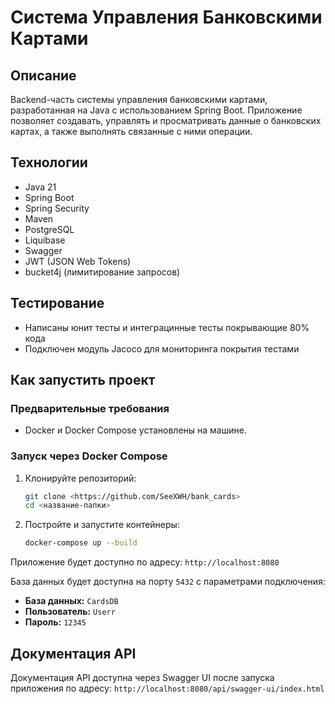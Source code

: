 # Система Управления Банковскими Картами

## Описание
Backend-часть системы управления банковскими картами, разработанная на Java с использованием Spring Boot.
Приложение позволяет создавать, управлять и просматривать данные о банковских картах, а также выполнять связанные с ними операции.

## Технологии
- Java 21
- Spring Boot
- Spring Security
- Maven
- PostgreSQL
- Liquibase
- Swagger
- JWT (JSON Web Tokens)
- bucket4j (лимитирование запросов)

## Тестирование
- Написаны юнит тесты и интеграцинные тесты покрывающие 80% кода
- Подключен модуль Jacoco для мониторинга покрытия тестами

## Как запустить проект

### Предварительные требования
- Docker и Docker Compose установлены на машине.

### Запуск через Docker Compose
1.  Клонируйте репозиторий:
    ```bash
    git clone <https://github.com/SeeXWH/bank_cards>
    cd <название-папки>
    ```
2.  Постройте и запустите контейнеры:
    ```bash
    docker-compose up --build
    ```

Приложение будет доступно по адресу:
`http://localhost:8080`

База данных будет доступна на порту `5432` с параметрами подключения:
- **База данных:** `CardsDB`
- **Пользователь:** `Userr`
- **Пароль:** `12345`

## Документация API
Документация API доступна через Swagger UI после запуска приложения по адресу:
`http://localhost:8080/api/swagger-ui/index.html`


